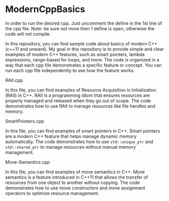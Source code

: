 # ModernCppBasics


In order to run the desired cpp. Just uncomment the define in the 1st line of the cpp file.
Note: be sure not more then 1 define is open, otherwise the code will not compile.



In this repository, you can find sample code about basics of modern C++ (c++11 and onward). My goal in this repository is to provide simple and clear examples of modern C++ features, such as smart pointers, lambda expressions, range-based for loops, and more.
The code is organized in a way that each cpp file demonstrates a specific feature or concept. You can run each cpp file independently to see how the feature works.

RAII.cpp

In this file, you can find examples of Resource Acquisition Is Initialization (RAII) in C++. RAII is a programming idiom that ensures resources are properly managed and released when they go out of scope. The code demonstrates how to use RAII to manage resources like file handles and memory.


SmartPointers.cpp

In this file, you can find examples of smart pointers in C++. Smart pointers are a modern C++ feature that helps manage dynamic memory automatically. The code demonstrates how to use `std::unique_ptr` and `std::shared_ptr` to manage resources without manual memory management.

Move-Semantics.cpp

In this file, you can find examples of move semantics in C++. Move semantics is a feature introduced in C++11 that allows the transfer of resources from one object to another without copying. The code demonstrates how to use move constructors and move assignment operators to optimize resource management.